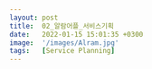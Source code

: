 ```yaml
---
layout: post
title:  02_알람어플_서비스기획
date:   2022-01-15 15:01:35 +0300
image:  '/images/Alram.jpg'
tags:   [Service Planning]
---
```


